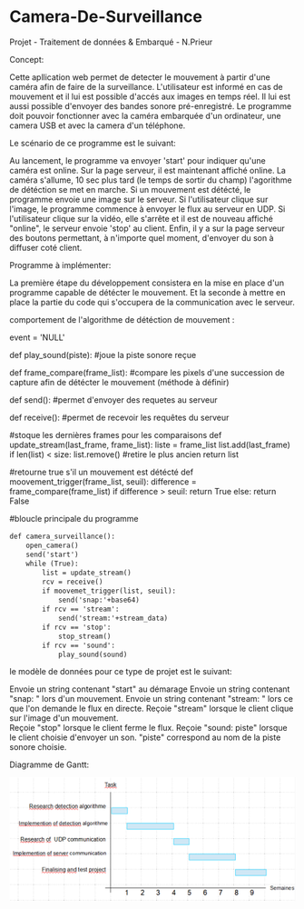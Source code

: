 # Camera-De-Surveillance
Projet - Traitement de données &amp; Embarqué - N.Prieur

Concept:

Cette apllication web permet de detecter le mouvement à partir d'une caméra afin de faire de la surveillance. L'utilisateur est informé en cas de mouvement 
et il lui est possible d'accés aux images en temps réel. Il lui est aussi possible d'envoyer des bandes sonore pré-enregistré.
Le programme doit pouvoir fonctionner avec la caméra embarquée d'un ordinateur, une camera USB et avec la camera d'un téléphone.



Le scénario de ce programme est le suivant: 

Au lancement, le programme va envoyer 'start' pour indiquer qu'une caméra est online. Sur la page serveur, il est maintenant affiché online. 
La caméra s'allume, 10 sec plus tard (le temps de sortir du champ) l'agorithme de détéction se met en marche.
Si un mouvement est détécté, le programme envoie une image sur le serveur.
Si l'utilisateur clique sur l'image, le programme commence à envoyer le flux au serveur en UDP. 
Si l'utilisateur clique sur la vidéo, elle s'arrête et il est de nouveau affiché "online", le serveur envoie 'stop' au client.
Enfin, il y a sur la page serveur des boutons permettant, à n'importe quel moment, d'envoyer du son à diffuser coté client. 



Programme à implémenter:

La première étape du développement consistera en la mise en place d'un programme capable de détécter le mouvement.
Et la seconde à mettre en place la partie du code qui s'occupera de la communication avec le serveur.


comportement de l'algorithme de détéction de mouvement :

event = 'NULL'

def play_sound(piste): #joue la piste sonore reçue


def frame_compare(frame_list): #compare les pixels d'une succession de capture afin de détécter le mouvement (méthode à définir)


def send(): #permet d'envoyer des requetes au serveur


def receive(): #permet de recevoir les requêtes du serveur

#stoque les dernières frames pour les comparaisons
	def update_stream(last_frame, frame_list): 
		liste = frame_list
		list.add(last_frame)
		if len(list) < size:
			list.remove() #retire le plus ancien
		return list

 #retourne true s'il un mouvement est détécté
	def moovement_trigger(frame_list, seuil):
		difference = frame_compare(frame_list)
		if difference > seuil:
			return True
		else:
			return False
		
#bloucle principale du programme

	def camera_surveillance(): 
		open_camera()
		send('start')
		while (True):
			list = update_stream()
			rcv = receive()
			if moovemet_trigger(list, seuil):
				send('snap:'+base64)
			if rcv == 'stream':
				send('stream:'+stream_data)
			if rcv == 'stop':
				stop_stream()
			if rcv == 'sound':
				play_sound(sound)



le modèle de données pour ce type de projet est le suivant:

Envoie un string contenant "start" au démarage
Envoie un string contenant "snap: <base64>" lors d'un mouvement.
Envoie un string contenant "stream: <base64>" lors ce que l'on demande le flux en directe.
Reçoie "stream" lorsque le client clique sur l'image d'un mouvement.	
Reçoie "stop" lorsque le client ferme le flux.
Reçoie "sound: piste" lorsque le client choisie d'envoyer un son. "piste" correspond au nom de la piste sonore choisie.


Diagramme de Gantt:

![picture](img/gantt.png)


